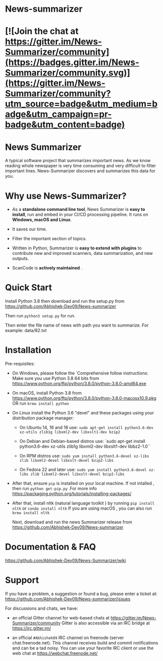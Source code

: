 # News-summarizer

[![Join the chat at https://gitter.im/News-Summarizer/community](https://badges.gitter.im/News-Summarizer/community.svg)](https://gitter.im/News-Summarizer/community?utm_source=badge&utm_medium=badge&utm_campaign=pr-badge&utm_content=badge)
=======

**News Summarizer**
=======================

A typical software project that summarizes important news.
As we know reading whole newspaper is very time consuming and very difficult to filter important lines. News-Summarizer discovers and summarizes this data for you.

Why use News-Summarizer?
=======================

- As a **standalone command line tool**, News Summarizer is **easy to install**, run
  and embed in your CI/CD processing pipeline. It runs on **Windows, macOS and Linux**.

- It saves our time.

- Filter the important section of topics.

- Written in Python, Summarizer is **easy to extend with plugins** to contribute new
  and improved scanners, data summarization, and new outputs.

- ScanCode is **actively maintained** .

Quick Start
===========

Install Python 3.8 then download and run the setup.py from
https://github.com/Abhishek-Dev09/News-summarizer 

Then run ``python3 setup.py`` for run.

Then enter the file name of news with path you want to summarize.
For example: data/82.txt 

Installation
============

Pre-requisites:

* On Windows, please follow the `Comprehensive follow instructions:
  Make sure you use Python 3.8 64 bits from
  https://www.python.org/ftp/python/3.8.0/python-3.8.0-amd64.exe

* On macOS, install Python 3.8 from
  https://www.python.org/ftp/python/3.8.0/python-3.8.0-macosx10.9.pkg
          OR
   run ``brew install python``
 
* On Linux install the Python 3.6 "devel" and these packages using your
  distribution package manager:

  * On Ubuntu 14, 16 and 18 use:
    ``sudo apt-get install python3.6-dev xz-utils zlib1g libxml2-dev libxslt1-dev bzip2``
    
  * On Debian and Debian-based distros use:
    `sudo apt-get install python3.6-dev xz-utils zlib1g libxml2-dev libxslt1-dev libbz2-1.0``

  * On RPM distros use:
    ``sudo yum install python3.6-devel xz-libs zlib libxml2-devel libxslt-devel bzip2-libs``

  * On Fedora 22 and later use:
    ``sudo yum install python3.6-devel xz-libs zlib libxml2-devel libxslt-devel bzip2-libs``



* After that, ensure ``pip`` is installed on your local machine. If not intalled , 
 then run ``python get-pip.py`` .For more info https://packaging.python.org/tutorials/installing-packages/
  
* After that, install nltk (natural language toolkit ) by running ``pip install nltk`` or ``conda install nltk``
  If you are using macOS , you can also run ``brew install nltk``
  
  Next, download and run the news Summarizer release from
  https://github.com/Abhishek-Dev09/News-summarizer 


Documentation & FAQ
===================

https://github.com/Abhishek-Dev09/News-Summarizer/wiki



Support
=======

If you have a problem, a suggestion or found a bug, please enter a ticket at:
https://github.com/Abhishek-Dev09/News-summarizer/issues

For discussions and chats, we have:

* an official Gitter channel for web-based chats at https://gitter.im/News-Summarizer/community
  Gitter is also accessible via an IRC bridge at https://irc.gitter.im/

* an official `#Abhishek09` IRC channel on freenode (server chat.freenode.net). 
  This channel receives build and commit notifications and can be a tad noisy.
  You can use your favorite IRC client or use the web chat at
  https://webchat.freenode.net/
